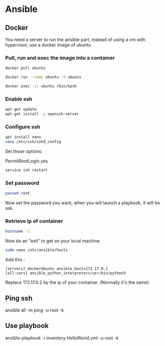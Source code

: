 # Ansible

## Docker

You need a server to run the ansible part, instead of using a vm with hypervisor, use a docker image of ubuntu

### Pull, run and exec the image into a container

```bash
docker pull ubuntu
```

```bash
docker run --name ubuntu -d ubuntu
```

```bash
docker exec -it ubuntu /bin/bash
```

### Enable ssh

```bash
apt-get update
apt-get install -y openssh-server
```

### Configure ssh

```bash
apt install nano
nano /etc/ssh/sshd_config
```

Set those options:

PermitRootLogin yes

```bash
service ssh restart
```

### Set password

```bash
passwd root
```

Now set the password you want, when you will launch a playbook, it will be ask.

### Retrieve ip of container

```bash
hostname -I
```

Now do an "exit" to get on your local machine.

```bash
sudo nano /etc/ansible/hosts
```

Add this :

```
[servers] dockerUbuntu ansible_host=172.17.0.2
[all:vars] ansible_python_interpreter=/usr/bin/python3
```

Replace 172.17.0.2 by the ip of your container. (Normally it's the same)

## Ping ssh

ansible all -m ping -u root -k

## Use playbook

ansible-playbook -i inventory HelloWorld.yml -u root -k
